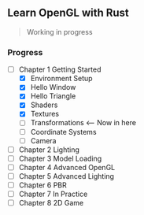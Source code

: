## Learn OpenGL with Rust

>  Working in progress



### Progress

- [ ] Chapter 1 Getting Started
  - [x] Environment Setup
  - [x] Hello Window
  - [x] Hello Triangle
  - [x] Shaders
  - [x] Textures
  - [ ] Transformations   <-- Now in here
  - [ ] Coordinate Systems
  - [ ] Camera

- [ ] Chapter 2 Lighting
- [ ] Chapter 3 Model Loading
- [ ] Chapter 4 Advanced OpenGL
- [ ] Chapter 5 Advanced Lighting
- [ ] Chapter 6 PBR
- [ ] Chapter 7 In Practice
- [ ] Chapter 8 2D Game